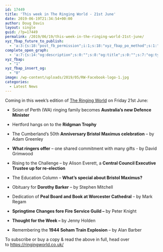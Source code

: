 ```yaml
---
id: 17449
title: 'This week in The Ringing World - 21st June'
date: 2019-06-19T21:34:54+00:00
author: Doug Davis
layout: single
guid: /?p=17449
permalink: /2019/06/19/this-week-in-the-ringing-world-21st-june/
xyz_fbap_future_to_publish:
  - 'a:3:{s:18:"post_fb_permission";i:1;s:18:"xyz_fbap_po_method";s:1:"2";s:16:"xyz_fbap_message";s:62:"News item added to the CCCBR website: {POST_TITLE} {PERMALINK}";}'
complete_open_graph:
  - 'a:7:{s:14:"og:description";s:0:"";s:8:"og:title";s:0:"";s:7:"og:type";s:0:"";s:12:"twitter:card";s:7:"summary";s:15:"twitter:creator";s:0:"";s:19:"twitter:description";s:0:"";s:8:"og:image";s:5:"17238";}'
xyz_fbap:
  - "1"
xyz_fbap_insert_og:
  - "0"
image: /wp-content/uploads/2019/05/RW-Facebook-logo-1.jpg
categories:
  - Latest News
---
```

Coming in this week’s edition of <a href="https://www.ringingworld.co.uk/" target="_blank" rel="noopener noreferrer">The Ringing World</a> on Friday 21st June:

+ Scion of Perth (WA) ringing family becomes **Australia’s new Defence Minister**

+ Hertford hangs on to the **Ridgman Trophy**

+ The Cumberland’s 50th **Anniversary Bristol Maximus celebration** – by Adam Greenley

+ **What ringers offer** – one shared commitment with many gifts - by David Grimwood

+ Rising to the Challenge – by Alison Everett, a **Central Council Executive Trustee up for re-election**

+ The Education Column – **What’s special about Bristol Maximus?**

+ Obituary for **Dorothy Barker** – by Stephen Mitchell

+ Dedication of **Peal Board and Book at Worcester Cathedral** – by Mark Regam

+ **Springtime Changes fore Fire Service Guild –** by Peter Knight

+ **Thought for the Week –** by Jenny Holden

+ Remembering the **1944 Soham Train Explosion** – by Alan Barber

To subscribe or buy a copy & read the above in full, head over to <a href="https://ringingworld.co.uk/" target="_blank" rel="noopener noreferrer">https://ringingworld.co.uk/</a>
